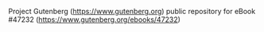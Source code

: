 Project Gutenberg (https://www.gutenberg.org) public repository for eBook #47232 (https://www.gutenberg.org/ebooks/47232)
